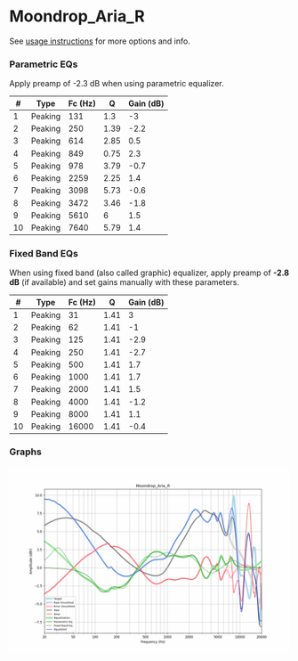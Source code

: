 # Moondrop_Aria_R
See [usage instructions](https://github.com/jaakkopasanen/AutoEq#usage) for more options and info.

### Parametric EQs
Apply preamp of -2.3 dB when using parametric equalizer.

|   # | Type    |   Fc (Hz) |    Q |   Gain (dB) |
|-----|---------|-----------|------|-------------|
|   1 | Peaking |       131 | 1.3  |        -3   |
|   2 | Peaking |       250 | 1.39 |        -2.2 |
|   3 | Peaking |       614 | 2.85 |         0.5 |
|   4 | Peaking |       849 | 0.75 |         2.3 |
|   5 | Peaking |       978 | 3.79 |        -0.7 |
|   6 | Peaking |      2259 | 2.25 |         1.4 |
|   7 | Peaking |      3098 | 5.73 |        -0.6 |
|   8 | Peaking |      3472 | 3.46 |        -1.8 |
|   9 | Peaking |      5610 | 6    |         1.5 |
|  10 | Peaking |      7640 | 5.79 |         1.4 |

### Fixed Band EQs
When using fixed band (also called graphic) equalizer, apply preamp of **-2.8 dB** (if available) and set gains manually with these parameters.

|   # | Type    |   Fc (Hz) |    Q |   Gain (dB) |
|-----|---------|-----------|------|-------------|
|   1 | Peaking |        31 | 1.41 |         3   |
|   2 | Peaking |        62 | 1.41 |        -1   |
|   3 | Peaking |       125 | 1.41 |        -2.9 |
|   4 | Peaking |       250 | 1.41 |        -2.7 |
|   5 | Peaking |       500 | 1.41 |         1.7 |
|   6 | Peaking |      1000 | 1.41 |         1.7 |
|   7 | Peaking |      2000 | 1.41 |         1.5 |
|   8 | Peaking |      4000 | 1.41 |        -1.2 |
|   9 | Peaking |      8000 | 1.41 |         1.1 |
|  10 | Peaking |     16000 | 1.41 |        -0.4 |

### Graphs
![](./Moondrop_Aria_R.png)
